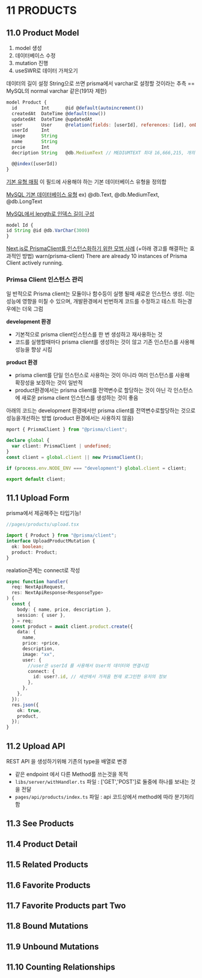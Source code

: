 # 11 PRODUCTS

## 11.0 Product Model

1. model 생성
2. 데이터베이스 수정
3. mutation 진행
4. useSWR로 데이터 가져오기

데이터의 길이 설정
String으로 쓰면 prisma에서 varchar로 설정할 것이라는 추측
== MySQL의 normal varchar 같은(191자 제한)

```js
model Product {
  id         Int      @id @default(autoincrement())
  createdAt  DateTime @default(now())
  updatedAt  DateTime @updatedAt
  user       User     @relation(fields: [userId], references: [id], onDelete: Cascade)
  userId     Int
  image      String
  name       String
  prcie      Int
  decription String   @db.MediumText // MEDIUMTEXT 최대 16,666,215, 개의 문자 저장이 가능한 가변 길이 문자형

  @@index([userId])
}

```

[기본 유형 매핑](https://www.prisma.io/docs/concepts/components/prisma-schema/data-model#native-types-mapping)
이 필드에 사용해야 하는 기본 데이터베이스 유형을 정의합

[MySQL 기본 데이터베이스 유형](https://www.prisma.io/docs/reference/api-reference/prisma-schema-reference#mysql)
ex) @db.Text, @db.MediumText, @db.LongText

[MySQL에서 length로 인덱스 길이 구성](https://www.prisma.io/docs/concepts/components/prisma-schema/indexes#configuring-the-length-of-indexes-with-length-mysql)

```js
model Id {
id String @id @db.VarChar(3000)
}
```

[Next.js로 PrismaClient를 인스턴스화하기 위한 모범 사례](https://www.prisma.io/docs/support/help-articles/nextjs-prisma-client-dev-practices)
(+아래 경고를 해결하는 효과적인 방법)
warn(prisma-client) There are already 10 instances of Prisma Client actively running.

### Primsa Client 인스턴스 관리

일 반적으로 Prisma client는 모듈이나 함수등이 실행 될때 새로운 인스턴스 생성.
이는 성능에 영향을 미칠 수 있으며, 개발환경에서 빈번하게 코드를 수정하고 테스트 하는경우에는 더욱 그럼

**development 환경**

- 기본적으로 prisma client인스턴스를 한 번 생성하고 재사용하는 것
- 코드를 실행할때마다 prisma client를 생성하는 것이 않고 기존 인스턴스를 사용해 성능을 향상 시킴

**product 환경**

- prisma client를 단일 인스턴스로 사용하는 것이 아니라 여러 인스턴스를 사용해 확장성을 보장하는 것이 일반적
- product환경에서는 prisma client를 전역변수로 할당하는 것이 아닌 각 인스턴스에 새로운 prisma client 인스턴스를 생성하는 것이 좋음

아래의 코드는 development 환경에서만 prisma client를 전역변수로할당하는 것으로 성능을개선하는 방법
(product 환경에서는 사용하지 않음)

```ts
mport { PrismaClient } from "@prisma/client";

declare global {
  var client: PrismaClient | undefined;
}
const client = global.client || new PrismaClient();

if (process.env.NODE_ENV === "development") global.client = client;

export default client;

```

## 11.1 Upload Form

prisma에서 제공해주는 타입기능!

```ts
//pages/products/upload.tsx

import { Product } from "@prisma/client";
interface UploadProductMutation {
  ok: boolean;
  product: Product;
}
```

realation관계는 connect로 작성

```ts
async function handler(
  req: NextApiRequest,
  res: NextApiResponse<ResponseType>
) {
  const {
    body: { name, price, description },
    session: { user },
  } = req;
  const product = await client.product.create({
    data: {
      name,
      price: +price,
      description,
      image: "xx",
      user: {
        //user은 userId 를 사용해서 User의 데이터와 연결시킴
        connect: {
          id: user?.id, // 세션에서 가져옴 현재 로그인한 유저의 정보
        },
      },
    },
  });
  res.json({
    ok: true,
    product,
  });
}
```

## 11.2 Upload API

REST API 을 생성하기위해 기존의 type을 배열로 변경

- 같은 endpoint 에서 다른 Method를 쓰는것을 목적
- `libs/server/withHandler.ts` 파일 : ['GET','POST']로 둘중에 하나를 보내는 것을 전달
- `pages/api/products/index.ts` 파일 : api 코드상에서 method에 따라 분기처리함

## 11.3 See Products

## 11.4 Product Detail

## 11.5 Related Products

## 11.6 Favorite Products

## 11.7 Favorite Products part Two

## 11.8 Bound Mutations

## 11.9 Unbound Mutations

## 11.10 Counting Relationships
